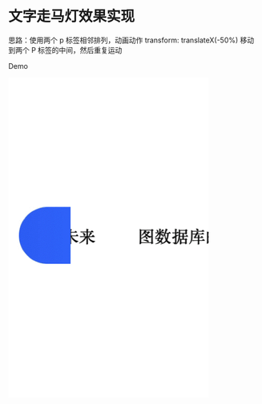 # 文字走马灯效果实现

思路：使用两个 p 标签相邻排列，动画动作 transform: translateX(-50%) 移动到两个 P 标签的中间，然后重复运动

Demo

![效果](./move_data.gif)
